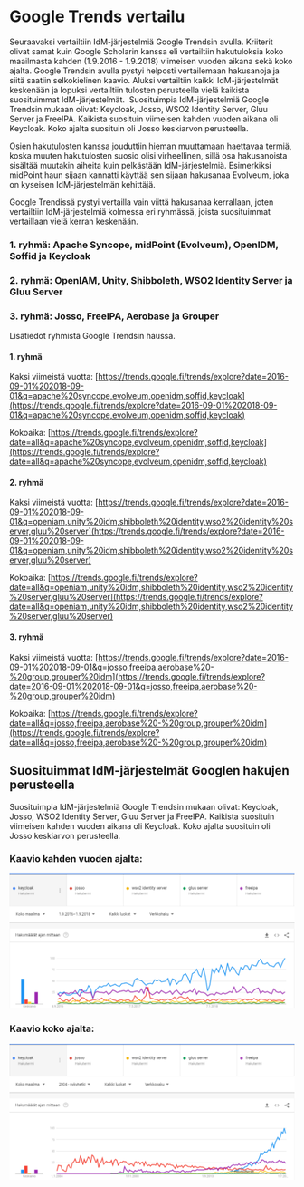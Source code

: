 # Google Trends vertailu
Seuraavaksi vertailtiin IdM-järjestelmiä Google Trendsin avulla. Kriiterit olivat samat kuin Google Scholarin kanssa eli vertailtiin hakutuloksia koko maailmasta kahden (1.9.2016 - 1.9.2018) viimeisen vuoden aikana sekä koko ajalta. Google Trendsin avulla pystyi helposti vertailemaan hakusanoja ja siitä saatiin selkokielinen kaavio. Aluksi vertailtiin kaikki IdM-järjestelmät keskenään ja lopuksi vertailtiin tulosten perusteella vielä kaikista suosituimmat IdM-järjestelmät.  Suosituimpia IdM-järjestelmiä Google Trendsin mukaan olivat: Keycloak, Josso, WSO2 Identity Server, Gluu Server ja FreeIPA. Kaikista suosituin viimeisen kahden vuoden aikana oli Keycloak. Koko ajalta suosituin oli Josso keskiarvon perusteella.

Osien hakutulosten kanssa jouduttiin hieman muuttamaan haettavaa termiä, koska muuten hakutulosten suosio olisi virheellinen, sillä osa hakusanoista sisältää muutakin aiheita kuin pelkästään IdM-järjestelmiä. Esimerkiksi midPoint haun sijaan kannatti käyttää sen sijaan hakusanaa Evolveum, joka on kyseisen IdM-järjestelmän kehittäjä.

Google Trendissä pystyi vertailla vain viittä hakusanaa kerrallaan, joten vertailtiin IdM-järjestelmiä kolmessa eri ryhmässä, joista suosituimmat vertaillaan vielä kerran keskenään.
### 1. ryhmä: Apache Syncope, midPoint (Evolveum), OpenIDM, Soffid ja Keycloak
### 2. ryhmä: OpenIAM, Unity, Shibboleth, WSO2 Identity Server ja Gluu Server
### 3. ryhmä: Josso, FreeIPA, Aerobase ja Grouper

Lisätiedot ryhmistä Google Trendsin haussa.
#### 1. ryhmä

Kaksi viimeistä vuotta: [https://trends.google.fi/trends/explore?date=2016-09-01%202018-09-01&q=apache%20syncope,evolveum,openidm,soffid,keycloak](https://trends.google.fi/trends/explore?date=2016-09-01%202018-09-01&q=apache%20syncope,evolveum,openidm,soffid,keycloak)

Kokoaika: [https://trends.google.fi/trends/explore?date=all&q=apache%20syncope,evolveum,openidm,soffid,keycloak](https://trends.google.fi/trends/explore?date=all&q=apache%20syncope,evolveum,openidm,soffid,keycloak)

#### 2. ryhmä

Kaksi viimeistä vuotta: [https://trends.google.fi/trends/explore?date=2016-09-01%202018-09-01&q=openiam,unity%20idm,shibboleth%20identity,wso2%20identity%20server,gluu%20server](https://trends.google.fi/trends/explore?date=2016-09-01%202018-09-01&q=openiam,unity%20idm,shibboleth%20identity,wso2%20identity%20server,gluu%20server)

Kokoaika: [https://trends.google.fi/trends/explore?date=all&q=openiam,unity%20idm,shibboleth%20identity,wso2%20identity%20server,gluu%20server](https://trends.google.fi/trends/explore?date=all&q=openiam,unity%20idm,shibboleth%20identity,wso2%20identity%20server,gluu%20server)

#### 3. ryhmä

Kaksi viimeistä vuotta: [https://trends.google.fi/trends/explore?date=2016-09-01%202018-09-01&q=josso,freeipa,aerobase%20-%20group,grouper%20idm](https://trends.google.fi/trends/explore?date=2016-09-01%202018-09-01&q=josso,freeipa,aerobase%20-%20group,grouper%20idm)

Kokoaika: [https://trends.google.fi/trends/explore?date=all&q=josso,freeipa,aerobase%20-%20group,grouper%20idm](https://trends.google.fi/trends/explore?date=all&q=josso,freeipa,aerobase%20-%20group,grouper%20idm)

## Suosituimmat IdM-järjestelmät Googlen hakujen perusteella

Suosituimpia IdM-järjestelmiä Google Trendsin mukaan olivat: Keycloak, Josso, WSO2 Identity Server, Gluu Server ja FreeIPA. Kaikista suosituin viimeisen kahden vuoden aikana oli Keycloak. Koko ajalta suosituin oli Josso keskiarvon perusteella.

### Kaavio kahden vuoden ajalta:

![Google Trends haut kahden vuoden ajalta](https://github.com/Eetu95/Open-source-IdM-solution/blob/master/Kuvat/trends_2v_vertailu_SUOSITUIMMAT_keycloak_josso_wso2identityserver_gluuserver_freeipa.PNG)

### Kaavio koko ajalta:

![Google Trends 2004- haut](https://github.com/Eetu95/Open-source-IdM-solution/blob/master/Kuvat/trends_kokoaika_vertailu_SUOSITUIMMAT_keycloak_josso_wso2identityserver_gluuserver_freeipa.PNG)

